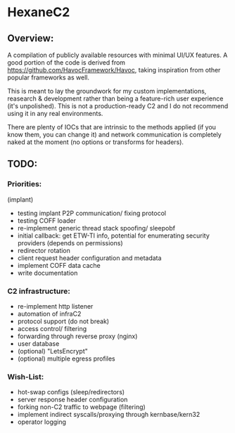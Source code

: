 # HexaneC2
## Overview:
A compilation of publicly available resources with minimal UI/UX features. A good portion of the code is derived from https://github.com/HavocFramework/Havoc, taking inspiration from other popular frameworks as well.

This is meant to lay the groundwork for my custom implementations, reasearch & development rather than being a feature-rich user experience (it's unpolished). This is not a production-ready C2 and I do not recommend using it in any real environments. 

There are plenty of IOCs that are intrinsic to the methods applied (if you know them, you can change it) and network communication is completely naked at the moment (no options or transforms for headers).

## TODO:
### Priorities:
(implant)
- testing implant P2P communication/ fixing protocol
- testing COFF loader
- re-implement generic thread stack spoofing/ sleepobf
- initial callback: get ETW-TI info, potential for enumerating security providers (depends on permissions)
- redirector rotation 
- client request header configuration and metadata 
- implement COFF data cache
- write documentation

### C2 infrastructure:
- re-implement http listener
- automation of infraC2
- protocol support (do not break)
- access control/ filtering
- forwarding through reverse proxy (nginx)
- user database
- (optional) "LetsEncrypt"
- (optional) multiple egress profiles

### Wish-List:
- hot-swap configs (sleep/redirectors)
- server response header configuration
- forking non-C2 traffic to webpage (filtering)
- implement indirect syscalls/proxying through kernbase/kern32
- operator logging
